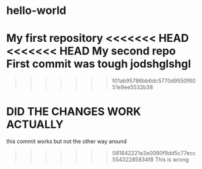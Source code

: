# hello-world
My first repository
<<<<<<< HEAD
<<<<<<< HEAD
My second repo
First commit was tough 
jodshglshgl
=======
>>>>>>> f01ab95786bb6dc5770d9550f6051e9ee5532b38

DID THE CHANGES WORK ACTUALLY 
=======
this commit works but not the other way around 
>>>>>>> 081842221e2e0080f9dd5c77ecc55432285834f8
This is wrong 